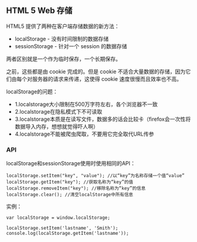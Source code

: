 HTML 5 Web 存储
---

HTML5 提供了两种在客户端存储数据的新方法：
- localStorage - 没有时间限制的数据存储
- sessionStorage - 针对一个 session 的数据存储

两者区别就是一个作为临时保存，一个长期保存。

之前，这些都是由 cookie 完成的。但是 cookie 不适合大量数据的存储，因为它们由每个对服务器的请求来传递，这使得 cookie 速度很慢而且效率也不高。

localStorage的问题：
- 1.localstorage大小限制在500万字符左右，各个浏览器不一致
- 2.localstorage在隐私模式下不可读取
- 3.localstorage本质是在读写文件，数据多的话会比较卡（firefox会一次性将数据导入内存，想想就觉得吓人啊）
- 4.localstorage不能被爬虫爬取，不要用它完全取代URL传参


### API
localStorage和sessionStorage使用时使用相同的API：
```
localStorage.setItem("key", "value"); //以“key”为名称存储一个值“value”
localStorage.getItem("key"); //获取名称为“key”的值
localStorage.removeItem("key"); //移除名称为“key”的信息
localStorage.clear();​ //清空localStorage中所有信息
```

实例：
```
var localStorage = window.localStorage;

localStorage.setItem('lastname', 'Smith');
console.log(localStorage.getItem('lastname'));
```